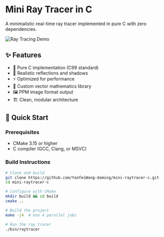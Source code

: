 # Mini Ray Tracer in C

A minimalistic real-time ray tracer implemented in pure C with zero dependencies.

![Ray Tracing Demo](images/demo.png)

## ✨ Features

- 🎯 Pure C implementation (C99 standard)
- 🌈 Realistic reflections and shadows
- ⚡ Optimized for performance
- 📐 Custom vector mathematics library
- 🖼️ PPM image format output
- 🏗️ Clean, modular architecture

## 🚀 Quick Start

### Prerequisites
- CMake 3.15 or higher
- C compiler (GCC, Clang, or MSVC)

### Build Instructions

```bash
# Clone and build
git clone https://github.com/YanfeiWang-daming/mini-raytracer-c.git
cd mini-raytracer-c

# Configure with CMake
mkdir build && cd build
cmake ..

# Build the project
make -j4  # Use 4 parallel jobs

# Run the ray tracer
./bin/raytracer
